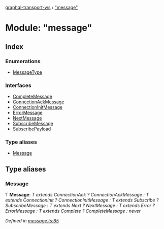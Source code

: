 [graphql-transport-ws](../README.md) › ["message"](_message_.md)

# Module: "message"

## Index

### Enumerations

* [MessageType](../enums/_message_.messagetype.md)

### Interfaces

* [CompleteMessage](../interfaces/_message_.completemessage.md)
* [ConnectionAckMessage](../interfaces/_message_.connectionackmessage.md)
* [ConnectionInitMessage](../interfaces/_message_.connectioninitmessage.md)
* [ErrorMessage](../interfaces/_message_.errormessage.md)
* [NextMessage](../interfaces/_message_.nextmessage.md)
* [SubscribeMessage](../interfaces/_message_.subscribemessage.md)
* [SubscribePayload](../interfaces/_message_.subscribepayload.md)

### Type aliases

* [Message](_message_.md#message)

## Type aliases

###  Message

Ƭ **Message**: *T extends ConnectionAck ? ConnectionAckMessage : T extends ConnectionInit ? ConnectionInitMessage : T extends Subscribe ? SubscribeMessage : T extends Next ? NextMessage : T extends Error ? ErrorMessage : T extends Complete ? CompleteMessage : never*

*Defined in [message.ts:65](https://github.com/enisdenjo/graphql-transport-ws/blob/5b3d253/src/message.ts#L65)*
